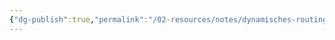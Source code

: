 ```yaml
---
{"dg-publish":true,"permalink":"/02-resources/notes/dynamisches-routing/","tags":["netzwerk/gateway"],"noteIcon":""}
---
```


>